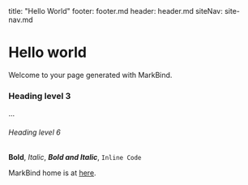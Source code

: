 <frontmatter>
  title: "Hello World"
  footer: footer.md
  header: header.md
  siteNav: site-nav.md
</frontmatter>

# Hello world
Welcome to your page generated with MarkBind.

### Heading level 3
...
###### Heading level 6

**Bold**, _Italic_, ___Bold and Italic___, `Inline Code`

MarkBind home is at [here](https://markbind.org).
